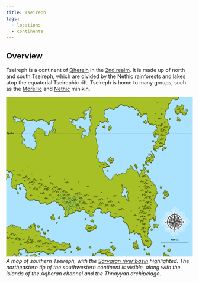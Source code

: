 ```yaml
---
title: Tseireph
tags:
  - locations
  - continents
---
```

## Overview
Tseireph is a continent of [Qherelh](locations/qherelh.md) in the [2nd realm](locations/2nd-realm*.md). It is made up of north and south Tseireph, which are divided by the Nethic rainforests and lakes atop the equatorial Tseirephic rift. Tseireph is home to many groups, such as the [Morellic](groups/morellic*.md) and [Nethic](groups/nethic) minikin.

![](images/southern-tseireph.png)
*A map of southern Tseireph, with the [Sarvaran river basin](locations/sarvaran-river-basin.md) highlighted. The northeastern tip of the southwestern continent is visible, along with the islands of the Aqhoran channel and the Thnayyan archipelago.*